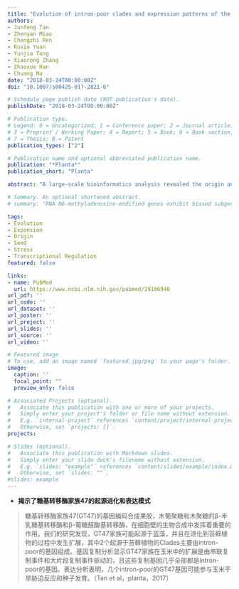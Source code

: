 ```yaml
---
title: "Evolution of intron-poor clades and expression patterns of the glycosyltransferase family 47"
authors:
- Junfeng Tan
- Zhenyan Miao
- Chengzhi Ren
- Ruxia Yuan
- Yunjia Tang
- Xiaorong Zhang
- Zhaoxue Han
- Chuang Ma
date: "2018-03-24T00:00:00Z"
doi: "10.1007/s00425-017-2821-6"

# Schedule page publish date (NOT publication's date).
publishDate: "2018-03-24T00:00:00Z"

# Publication type.
# Legend: 0 = Uncategorized; 1 = Conference paper; 2 = Journal article;
# 3 = Preprint / Working Paper; 4 = Report; 5 = Book; 6 = Book section;
# 7 = Thesis; 8 = Patent
publication_types: ["2"]

# Publication name and optional abbreviated publication name.
publication: "*Planta*"
publication_short: "Planta"

abstract: "A large-scale bioinformatics analysis revealed the origin and evolution of GT47 gene family, and identified two clades of intron-poor genes with putative functions in drought stress responses and seed development in maize. Glycosyltransferase family 47 (GT47) genes encode β-galactosyltransferases and β-glucuronyltransferases that synthesize pectin, xyloglucans and xylan, which are important components of the plant cell wall. In this study, we performed a systematic and large-scale bioinformatics analysis of GT47 gene family using 352 GT47 proteins from 15 species ranging from cyanobacteria to seed plants. The analysis results showed that GT47 family may originate in cyanobacteria and expand along the evolutionary trajectory to moss. Further analysis of 47 GT47 genes in maize revealed that they can divide into five clades with diverse exon-intron structures. Among these five clades, two were mainly composed with intron-poor genes, which may originate in the moss. Gene duplication analysis revealed that the expansion of GT47 gene family in maize was significantly driven from tandem duplication events and segmental duplication events. Significantly, almost all duplicated genes are intron-poor genes. Expression analysis indicated that several intron-poor GT47 genes may be involved in the drought stress response and seed development in maize. This work provides insight into the origin and evolutionary process, expansion mechanisms and expression patterns of GT47 genes, thus facilitating their functional investigations in the future."

# Summary. An optional shortened abstract.
# summary: "RNA N6-methyladenosine-modified genes exhibit biased subgenome fractionation, and their co-evolutionary relationship with transposable elements is mediated by genomic duplication in maize (Zea mays)."

tags:
- Evolution
- Expansion
- Origin
- Seed
- Stress
- Transcriptional Regulation
featured: false

links:
- name: PubMed
  url: https://www.ncbi.nlm.nih.gov/pubmed/29196940
url_pdf: ''
url_code: ''
url_dataset: ''
url_poster: ''
url_project: ''
url_slides: ''
url_source: ''
url_video: ''

# Featured image
# To use, add an image named `featured.jpg/png` to your page's folder. 
image:
  caption: ''
  focal_point: ""
  preview_only: false

# Associated Projects (optional).
#   Associate this publication with one or more of your projects.
#   Simply enter your project's folder or file name without extension.
#   E.g. `internal-project` references `content/project/internal-project/index.md`.
#   Otherwise, set `projects: []`.
projects:

# Slides (optional).
#   Associate this publication with Markdown slides.
#   Simply enter your slide deck's filename without extension.
#   E.g. `slides: "example"` references `content/slides/example/index.md`.
#   Otherwise, set `slides: ""`.
#slides: example
---
```


- **揭示了糖基转移酶家族47的起源进化和表达模式**

> 糖基转移酶家族47(GT47)的基因编码合成果胶，木葡聚糖和木聚糖的β-半乳糖基转移酶和β-葡糖醛酸基转移酶，在细胞壁的生物合成中发挥着重要的作用。我们的研究发现，GT47家族可能起源于蓝藻，并且在进化到苔藓植物的过程中发生扩展，其中2个起源于苔藓植物的Clades主要由intron-poor的基因组成。基因复制分析显示GT47家族在玉米中的扩展是由串联复制事件和大片段复制事件驱动的，且这些复制基因几乎全部都是intron-poor的基因。表达分析表明，几个intron-poor的GT47基因可能参与玉米干旱胁迫反应和种子发育。（Tan et al，planta，2017）<br>
